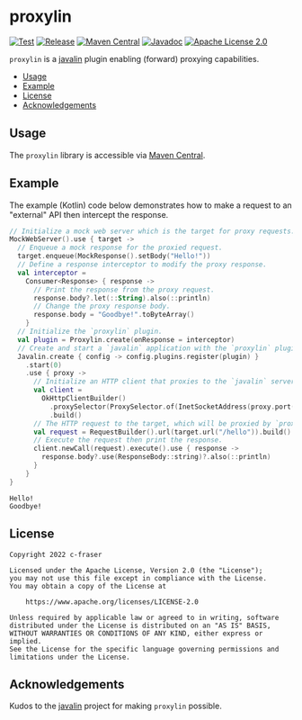 # proxylin

[![Test](https://github.com/c-fraser/proxylin/workflows/Test/badge.svg)](https://github.com/c-fraser/proxylin/actions)
[![Release](https://img.shields.io/github/v/release/c-fraser/proxylin?logo=github&sort=semver)](https://github.com/c-fraser/proxylin/releases)
[![Maven Central](https://img.shields.io/maven-central/v/io.github.c-fraser/proxylin.svg)](https://search.maven.org/search?q=g:io.github.c-fraser%20AND%20a:proxylin)
[![Javadoc](https://javadoc.io/badge2/io.github.c-fraser/proxylin/javadoc.svg)](https://javadoc.io/doc/io.github.c-fraser/proxylin)
[![Apache License 2.0](https://img.shields.io/badge/License-Apache2-blue.svg)](https://www.apache.org/licenses/LICENSE-2.0)

`proxylin` is a [javalin](https://javalin.io/) plugin enabling (forward) proxying capabilities.

<!--- TOC -->

* [Usage](#usage)
* [Example](#example)
* [License](#license)
* [Acknowledgements](#acknowledgements)

<!--- END -->

## Usage

The `proxylin` library is accessible
via [Maven Central](https://search.maven.org/search?q=g:io.github.c-fraser%20AND%20a:proxylin).

## Example

The example (Kotlin) code below demonstrates how to make a request to an "external" API
then intercept the response.

<!--- TEST_NAME Example01Test --> 

<!--- INCLUDE
import io.github.cfraser.proxylin.Proxylin
import io.github.cfraser.proxylin.Response
import io.javalin.Javalin
import okhttp3.ResponseBody
import okhttp3.mockwebserver.MockResponse
import okhttp3.mockwebserver.MockWebServer
import java.net.InetSocketAddress
import java.net.ProxySelector
import java.util.function.Consumer
import okhttp3.OkHttpClient.Builder as OkHttpClientBuilder
import okhttp3.Request.Builder as RequestBuilder

fun runExample01() { 
----- SUFFIX 
}
-->

```kotlin
// Initialize a mock web server which is the target for proxy requests.
MockWebServer().use { target ->
  // Enqueue a mock response for the proxied request.
  target.enqueue(MockResponse().setBody("Hello!"))
  // Define a response interceptor to modify the proxy response.
  val interceptor =
    Consumer<Response> { response ->
      // Print the response from the proxy request.
      response.body?.let(::String).also(::println)
      // Change the proxy response body.
      response.body = "Goodbye!".toByteArray()
    }
  // Initialize the `proxylin` plugin.
  val plugin = Proxylin.create(onResponse = interceptor)
  // Create and start a `javalin` application with the `proxylin` plugin registered.
  Javalin.create { config -> config.plugins.register(plugin) }
    .start(0)
    .use { proxy ->
      // Initialize an HTTP client that proxies to the `javalin` server.
      val client =
        OkHttpClientBuilder()
          .proxySelector(ProxySelector.of(InetSocketAddress(proxy.port())))
          .build()
      // The HTTP request to the target, which will be proxied by `proxylin`.
      val request = RequestBuilder().url(target.url("/hello")).build()
      // Execute the request then print the response.
      client.newCall(request).execute().use { response ->
        response.body?.use(ResponseBody::string)?.also(::println)
      }
    }
}
```

```text
Hello!
Goodbye!
```

<!--- KNIT Example01.kt -->
<!--- TEST -->

## License

    Copyright 2022 c-fraser
    
    Licensed under the Apache License, Version 2.0 (the "License");
    you may not use this file except in compliance with the License.
    You may obtain a copy of the License at
    
        https://www.apache.org/licenses/LICENSE-2.0
    
    Unless required by applicable law or agreed to in writing, software
    distributed under the License is distributed on an "AS IS" BASIS,
    WITHOUT WARRANTIES OR CONDITIONS OF ANY KIND, either express or implied.
    See the License for the specific language governing permissions and
    limitations under the License.

## Acknowledgements

Kudos to the [javalin](https://github.com/javalin/javalin) project for making `proxylin` possible.
